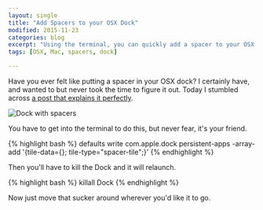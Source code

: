 ```yaml
---
layout: single
title: "Add Spacers to your OSX Dock"
modified: 2015-11-23
categories: blog
excerpt: "Using the terminal, you can quickly add a spacer to your OSX dock."
tags: [OSX, Mac, spacers, dock]

---
```


Have you ever felt like putting a spacer in your OSX dock? I certainly have, and wanted to but never took the time to figure it out. Today I stumbled across [a post that explains it perfectly](https://awesometoast.com/add-spacers-to-your-macs-dock/).

![Dock with spacers](https://awesometoast.com/wp-content/uploads/2011/08/CapturFiles.png)

You have to get into the terminal to do this, but never fear, it's your friend.

{% highlight bash %}
defaults write com.apple.dock persistent-apps -array-add '{tile-data={}; tile-type="spacer-tile";}'
{% endhighlight %}

Then you'll have to kill the Dock and it will relaunch.

{% highlight bash %}
killall Dock
{% endhighlight %}

Now just move that sucker around wherever you'd like it to go.
